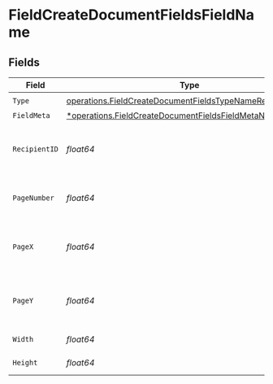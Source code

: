 # FieldCreateDocumentFieldsFieldName


## Fields

| Field                                                                                                                                 | Type                                                                                                                                  | Required                                                                                                                              | Description                                                                                                                           |
| ------------------------------------------------------------------------------------------------------------------------------------- | ------------------------------------------------------------------------------------------------------------------------------------- | ------------------------------------------------------------------------------------------------------------------------------------- | ------------------------------------------------------------------------------------------------------------------------------------- |
| `Type`                                                                                                                                | [operations.FieldCreateDocumentFieldsTypeNameRequest1](../../models/operations/fieldcreatedocumentfieldstypenamerequest1.md)          | :heavy_check_mark:                                                                                                                    | N/A                                                                                                                                   |
| `FieldMeta`                                                                                                                           | [*operations.FieldCreateDocumentFieldsFieldMetaNameRequest](../../models/operations/fieldcreatedocumentfieldsfieldmetanamerequest.md) | :heavy_minus_sign:                                                                                                                    | N/A                                                                                                                                   |
| `RecipientID`                                                                                                                         | *float64*                                                                                                                             | :heavy_check_mark:                                                                                                                    | The ID of the recipient to create the field for.                                                                                      |
| `PageNumber`                                                                                                                          | *float64*                                                                                                                             | :heavy_check_mark:                                                                                                                    | The page number the field will be on.                                                                                                 |
| `PageX`                                                                                                                               | *float64*                                                                                                                             | :heavy_check_mark:                                                                                                                    | The X coordinate of where the field will be placed.                                                                                   |
| `PageY`                                                                                                                               | *float64*                                                                                                                             | :heavy_check_mark:                                                                                                                    | The Y coordinate of where the field will be placed.                                                                                   |
| `Width`                                                                                                                               | *float64*                                                                                                                             | :heavy_check_mark:                                                                                                                    | The width of the field.                                                                                                               |
| `Height`                                                                                                                              | *float64*                                                                                                                             | :heavy_check_mark:                                                                                                                    | The height of the field.                                                                                                              |